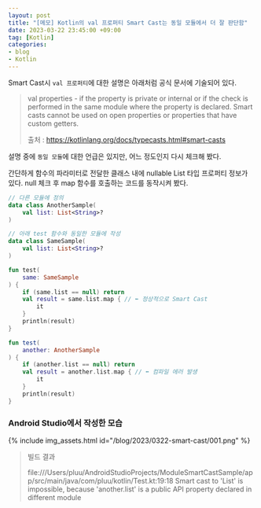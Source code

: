 ```yaml
---
layout: post
title: "[메모] Kotlin의 val 프로퍼티 Smart Cast는 동일 모듈에서 더 잘 판단함"
date: 2023-03-22 23:45:00 +09:00
tag: [Kotlin]
categories:
- blog
- Kotlin
---
```


<!--more-->

Smart Cast시 `val 프로퍼티`에 대한 설명은 아래처럼 공식 문서에 기술되어 있다. 

> val properties - if the property is private or internal or if the check is performed in the same module where the property is declared. Smart casts cannot be used on open properties or properties that have custom getters.
>
> 출처 : https://kotlinlang.org/docs/typecasts.html#smart-casts

설명 중에 `동일 모듈`에 대한 언급은 있지만, 어느 정도인지 다시 체크해 봤다.

간단하게 함수의 파라미터로 전달한 클래스 내에 nullable List 타입 프로퍼티 정보가 있다. null 체크 후 map 함수를 호출하는 코드를 동작시켜 봤다.

```kotlin
// 다른 모듈에 정의
data class AnotherSample(
    val list: List<String>?
)
```

```kotlin
// 아래 test 함수와 동일한 모듈에 작성
data class SameSample(
    val list: List<String>?
)

fun test(
    same: SameSample
) {
    if (same.list == null) return
    val result = same.list.map { // ⬅ 정상적으로 Smart Cast
        it
    }
    println(result)
}

fun test(
    another: AnotherSample
) {
    if (another.list == null) return
    val result = another.list.map { // ⬅ 컴파일 에러 발생
        it
    }
    println(result)
}
```

### Android Studio에서 작성한 모습

{% include img_assets.html id="/blog/2023/0322-smart-cast/001.png" %}

> 빌드 결과
>
> file:///Users/pluu/AndroidStudioProjects/ModuleSmartCastSample/app/src/main/java/com/pluu/kotlin/Test.kt:19:18 Smart cast to 'List<String>' is impossible, because 'another.list' is a public API property declared in different module

